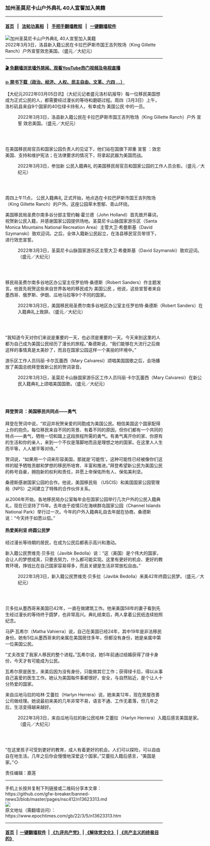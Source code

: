 ### 加州圣莫尼卡山户外典礼 40人宣誓加入美籍
------------------------

#### [首页](https://github.com/gfw-breaker/banned-news3/blob/master/README.md) &nbsp;&nbsp;|&nbsp;&nbsp; [法轮功真相](https://github.com/begood0513/basic/blob/master/README.md)  &nbsp;&nbsp;|&nbsp;&nbsp; [手把手翻墙教程](https://github.com/gfw-breaker/guides/wiki)  &nbsp;&nbsp;|&nbsp;&nbsp; [一键翻墙软件](https://github.com/gfw-breaker/nogfw/blob/master/README.md)  



<div><img alt="加州圣莫尼卡山户外典礼 40人宣誓加入美籍" class="attachment-djy_600_400 size-djy_600_400 wp-post-image" src="https://i.epochtimes.com/assets/uploads/2022/03/id13623325-IMG_4093-e1646450829776.jpg"/>
<div class="caption">
 2022年3月3日，洛县新入籍公民在卡拉巴萨斯市国王吉列牧场（King Gillette Ranch）户外宣誓效忠美国。（盛元／大纪元）
</div></div><hr/>

#### [ 🎬  免翻墙浏览墙外禁闻、观看YouTube热门视频及电视直播](https://github.com/gfw-breaker/HelloWorld)

#### [ 💥  禁书下载（政治、经济、人权、民主自由、文革、六四 ...）](https://github.com/gfw-breaker/books/blob/master/README.md)

<div><p>
 【大纪元2022年03月05日讯】（大纪元记者盛元洛杉矶报导）每一位移民美国想成为正式公民的人，都需要经过漫长的等待和磨砺过程。周四（3月3日）上午，洛杉矶县来自9个国家的40位绿卡持有人，有幸成为
 <ok href="https://www.epochtimes.com/gb/tag/%E7%BE%8E%E5%9B%BD%E5%85%AC%E6%B0%91.html">
  美国公民
 </ok>
 中的一员。
</p>
<figure aria-describedby="caption-attachment-13623328" class="wp-caption aligncenter" id="attachment_13623328" style="width: 600px">
 <ok href="https://i.epochtimes.com/assets/uploads/2022/03/id13623328-IMG_4103.jpg" target="_blank">
  <img alt="" class="size-large wp-image-13623328" src="https://i.epochtimes.com/assets/uploads/2022/03/id13623328-IMG_4103-600x450.jpg"/>
 </ok>
 <br/><figcaption class="wp-caption-text" id="caption-attachment-13623328">
  2022年3月3日，洛县新入籍公民在卡拉巴萨斯市国王吉列牧场（King Gillette Ranch）户外
  <ok href="https://www.epochtimes.com/gb/tag/%E5%AE%A3%E8%AA%93.html">
   宣誓
  </ok>
  效忠美国。（盛元／大纪元）
 </figcaption><br/>
</figure><br/>
<p>
 在美国移民局官员和国家公园负责人的见证下，他们站在国旗下郑重
 <ok href="https://www.epochtimes.com/gb/tag/%E5%AE%A3%E8%AA%93.html">
  宣誓
 </ok>
 ：效忠美国、支持和维护宪法；在法律要求的情况下，将拿起武器为美国而战。
</p>
<figure aria-describedby="caption-attachment-13623356" class="wp-caption aligncenter" id="attachment_13623356" style="width: 600px">
 <ok href="https://i.epochtimes.com/assets/uploads/2022/03/id13623356-IMG_4127.jpg" target="_blank">
  <img alt="" class="size-large wp-image-13623356" src="https://i.epochtimes.com/assets/uploads/2022/03/id13623356-IMG_4127-600x450.jpg"/>
 </ok>
 <br/><figcaption class="wp-caption-text" id="caption-attachment-13623356">
  2022年3月3日，参加新
  <ok href="https://www.epochtimes.com/gb/tag/%E5%85%AC%E6%B0%91%E5%85%A5%E7%B1%8D%E5%85%B8%E7%A4%BC.html">
   公民入籍典礼
  </ok>
  的美国移民局官员和国家公园的工作人员合影。（盛元／大纪元）
 </figcaption><br/>
</figure><br/>
<p>
 周四上午11点，
 <ok href="https://www.epochtimes.com/gb/tag/%E5%85%AC%E6%B0%91%E5%85%A5%E7%B1%8D%E5%85%B8%E7%A4%BC.html">
  公民入籍典礼
 </ok>
 正式开始，地点选在卡拉巴萨斯市国王吉列牧场（King Gillette Ranch）的户外。这座公园草木葱郁、青山环绕。
</p>
<p>
 美国移民局圣费尔南多谷分部主管约翰‧霍兰德（John Holland）首先致开幕词，祝贺新公民入籍，并感谢国家公园提供场地。圣莫尼卡山脉国家游乐区（Santa Monica Mountains National Recreation Area）主管大卫‧希曼斯基（David Szymanski）致欢迎词。之后，全体入籍新公民起立，在洛县移民官员带领下，进行效忠宣誓。
</p>
<figure aria-describedby="caption-attachment-13623336" class="wp-caption aligncenter" id="attachment_13623336" style="width: 600px">
 <ok href="https://i.epochtimes.com/assets/uploads/2022/03/id13623336-IMG_4087.jpg" target="_blank">
  <img alt="" class="size-large wp-image-13623336" src="https://i.epochtimes.com/assets/uploads/2022/03/id13623336-IMG_4087-600x450.jpg"/>
 </ok>
 <br/><figcaption class="wp-caption-text" id="caption-attachment-13623336">
  2022年3月3日，圣莫尼卡山脉国家游乐区主管大卫‧希曼斯基（David Szymanski）致欢迎词。（盛元／大纪元）
 </figcaption><br/>
</figure><br/>
<p>
 移民局圣费尔南多谷地区办公室主任罗伯特‧桑德斯（Robert Sanders）作主题发言。他首先祝贺这些来自世界各地的移民成为
 <ok href="https://www.epochtimes.com/gb/tag/%E7%BE%8E%E5%9B%BD%E5%85%AC%E6%B0%91.html">
  美国公民
 </ok>
 。他说，这些宣誓者来自墨西哥、俄罗斯、伊朗、瓜地马拉等9个不同的国家。
</p>
<figure aria-describedby="caption-attachment-13623334" class="wp-caption aligncenter" id="attachment_13623334" style="width: 600px">
 <ok href="https://i.epochtimes.com/assets/uploads/2022/03/id13623334-IMG_4109.jpg" target="_blank">
  <img alt="" class="size-large wp-image-13623334" src="https://i.epochtimes.com/assets/uploads/2022/03/id13623334-IMG_4109-600x450.jpg"/>
 </ok>
 <br/><figcaption class="wp-caption-text" id="caption-attachment-13623334">
  2022年3月3日，美国移民局圣费尔南多谷地区办公室主任罗伯特‧桑德斯（Robert Sanders）在入籍典礼上致辞。（盛元／大纪元）
 </figcaption><br/>
</figure><br/>
<p>
 “我知道今天对你们来说是重要的一天，也必须是重要的一天。今天来到这里的人都为自己成为美国公民经历了漫长的旅程。”桑德斯说，“我们能够在大流行之后做这样的事情真是太美妙了，而且在国家公园这样一个美丽的环境中。”
</p>
<p>
 游乐区工作人员玛丽‧卡尔瓦蕾西（Mary Calvaresi）颂唱美国国歌之后，会场播放了美国总统拜登致新公民的贺词录音。
</p>
<figure aria-describedby="caption-attachment-13623339" class="wp-caption aligncenter" id="attachment_13623339" style="width: 600px">
 <ok href="https://i.epochtimes.com/assets/uploads/2022/03/id13623339-IMG_4116-1.jpg" target="_blank">
  <img alt="" class="size-large wp-image-13623339" src="https://i.epochtimes.com/assets/uploads/2022/03/id13623339-IMG_4116-1-600x450.jpg"/>
 </ok>
 <br/><figcaption class="wp-caption-text" id="caption-attachment-13623339">
  2022年3月3日，圣莫尼卡山脉国家游乐区工作人员玛丽‧卡尔瓦蕾西（Mary Calvaresi）在新公民入籍典礼上颂唱美国国歌。（盛元／大纪元）
 </figcaption><br/>
</figure><br/>
<h4>
 <ok href="https://www.epochtimes.com/gb/tag/%E6%8B%9C%E7%99%BB%E8%B4%BA%E8%AF%8D.html">
  拜登贺词
 </ok>
 ：美国移民共同点——勇气
</h4>
<p>
 拜登在贺词中说，“欢迎并祝贺亲爱的同胞成为美国公民。相信美国这个国家配得上你的抱负。每位移民来自不同的背景、有着不同的原因，但你们都有一个共同的特点——勇气，牺牲一切和踏上这段旅程所需的勇气。有勇气离开你的家、你原有的生活和你的亲人，来到一个不仅是落脚地而且是理想之地的国家。在这里人人生而平等，人人被平等对待。”
</p>
<p>
 贺词说，“如果用一个词来形容美国，那就是‘可能性’。这种可能性已经被像你们这样的赋予牺牲贡献和梦想的移民所培育、丰富和推进。”拜登希望新公民为美国公民的称号自豪，拥抱新的权利和责任，并愿上帝保佑所有人、保佑美利坚。
</p>
<p>
 桑德斯感谢国家公园的合作。他说，美国移民局 （USCIS）和美国国家公园管理局（NPS）之间建立了特殊的合作伙伴关系。
</p>
<p>
 从2006年开始，各地移民局办公室每年会在国家公园举行几次户外的公民入籍典礼，现在已坚持了15年。去年由于疫情只在海峡群岛国家公园（Channel Islands National Park）举行过一次。今年的户外入籍典礼自去年就在协商，桑德斯说：“今天终于如愿以偿。”
</p>
<h4>
 热爱美利坚 终圆公民梦
</h4>
<p>
 经过漫长等待期的居民，在成为公民后都表示高兴和激动。
</p>
<p>
 新入籍公民贾维克‧贝多拉（Javibk Bedolla）说：“这（美国）是个伟大的国家，会让人的梦想成真，只要去努力，什么都可能实现。这里有更好的机会、更好的教育环境，挣钱比在自己国家容易得多，而且关键是生活非常放松自由。”
</p>
<figure aria-describedby="caption-attachment-13623343" class="wp-caption aligncenter" id="attachment_13623343" style="width: 600px">
 <ok href="https://i.epochtimes.com/assets/uploads/2022/03/id13623343-IMG_4125.jpg" target="_blank">
  <img alt="" class="size-large wp-image-13623343" src="https://i.epochtimes.com/assets/uploads/2022/03/id13623343-IMG_4125-600x450.jpg"/>
 </ok>
 <br/><figcaption class="wp-caption-text" id="caption-attachment-13623343">
  2022年3月3日，新入籍公民贾维克‧贝多拉（Javibk Bedolla）来美42年终圆公民梦。（盛元／大纪元）
 </figcaption><br/>
</figure><br/>
<p>
 贝多拉从墨西哥来美国已42年，一直在做建筑工作。他来美国58年的妻子看到先生经过漫长的等待终于圆梦，也非常高兴。典礼结束后，两人拿着公民纸连续拍照纪念。
</p>
<p>
 马萨‧瓦希尔（Matha Vahierra）说，自己在美国已经24年，其中19年是非法移民身份。她有5位从墨西哥来的亲属在美国居住多年，但都没有身份，她是亲属中第一位美国公民。
</p>
<p>
 “丈夫改变了我家人移民的整个进程。”瓦希尔说，她5年前通过结婚获得了绿卡身份，今天才有可能成为公民。
</p>
<p>
 瓦希尔原是医生，来美后因为没有身份，只能做其它工作；获得绿卡后，得以从事自己喜爱的医生工作。她认为美国每件事都很好，安全，与自然贴近，是个让人十分热爱的国家。
</p>
<p>
 来自瓜地马拉的哈林‧艾蕾拉（Harlyn Herrera）说，她来美12年，现在房屋改善公司做经理。她说最初来美的几年非常不易，语言不通、工作无着落，但几年之后，生活变得越来越好。
</p>
<figure aria-describedby="caption-attachment-13623351" class="wp-caption aligncenter" id="attachment_13623351" style="width: 600px">
 <ok href="https://i.epochtimes.com/assets/uploads/2022/03/id13623351-IMG_4131.jpg" target="_blank">
  <img alt="" class="size-large wp-image-13623351" src="https://i.epochtimes.com/assets/uploads/2022/03/id13623351-IMG_4131-600x450.jpg"/>
 </ok>
 <br/><figcaption class="wp-caption-text" id="caption-attachment-13623351">
  2022年3月3日，来自瓜地马拉的新公民哈林‧艾蕾拉（Harlyn Herrera）入籍后感言美国是家。（盛元／大纪元）
 </figcaption><br/>
</figure><br/>
<p>
 “在这里孩子可受到更好的教育，成人有着更好的机会。人们可以探险，可以自由自在地生活。几年之后你会慢慢地深爱这个国家。”艾蕾拉入籍后感言，“美国是家。”◇
</p>
<p>
 责任编辑：嘉莲
</p>
</div>
<hr/>
手机上长按并复制下列链接或二维码分享本文章：<br/>
https://github.com/gfw-breaker/banned-news3/blob/master/pages/nsc412/n13623313.md <br/>
<a href='https://github.com/gfw-breaker/banned-news3/blob/master/pages/nsc412/n13623313.md'><img src='https://github.com/gfw-breaker/banned-news3/blob/master/pages/nsc412/n13623313.md.png'/></a> <br/>
原文地址（需翻墙访问）：https://www.epochtimes.com/gb/22/3/5/n13623313.htm


------------------------
#### [首页](https://github.com/gfw-breaker/banned-news3/blob/master/README.md) &nbsp;|&nbsp; [一键翻墙软件](https://github.com/gfw-breaker/nogfw/blob/master/README.md) &nbsp;| [《九评共产党》](https://github.com/gfw-breaker/9ping.md/blob/master/README.md#九评之一评共产党是什么) | [《解体党文化》](https://github.com/gfw-breaker/jtdwh.md/blob/master/README.md) | [《共产主义的终极目的》](https://github.com/gfw-breaker/gczydzjmd.md/blob/master/README.md)


<img src='http://gfw-breaker.win/banned-news3/pages/nsc412/n13623313.md' width='0px' height='0px'/>
